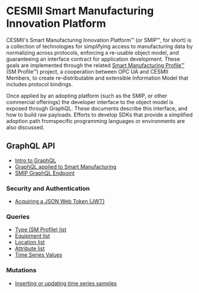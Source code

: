 # CESMII Smart Manufacturing Innovation Platform
CESMII's Smart Manufacturing Innovation Platform™ (or SMIP™, for short) is a collection of technologies for simplifying access to manufacturing data by normalizing across protocols, enforcing a re-usable object model, and guaranteeing an interface contract for application development. These goals are implemented through the related [Smart Manufacturing Profile™](https://github.com/cesmii/SMProfiles) (SM Profile™) project, a cooperation between OPC UA and CESMII Members, to create re-distributable and extensible Information Model that includes protocol bindings. 

Once applied by an adopting platform (such as the SMIP, or other commercial offerings) the developer interface to the object model is exposed through GraphQL. These documents describe this interface, and how to build raw payloads. Efforts to develop SDKs that provide a simplified adoption path fromspecific programming languages or environments are also discussed.

## GraphQL API
* [Intro to GraphQL](intro.md)
* [GraphQL applied to Smart Manufacturing](graphql-and-manufacturing.md)
* [SMIP GraphQL Endpoint](smip-graphql.md)

### Security and Authentication
* [Acquiring a JSON Web Token (JWT)](jwt.md)

### Queries
* [Type (SM Profile) list](queries.md#query-types)
* [Equipment list](queries.md#query-equipment)
* [Location list](queries.md#query-locations)
* [Attribute list](queries.md#query-attributes)
* [Time Series Values](queries.md#query-timeseries)

### Mutations
* [Inserting or updating time series samples](mutations.md)